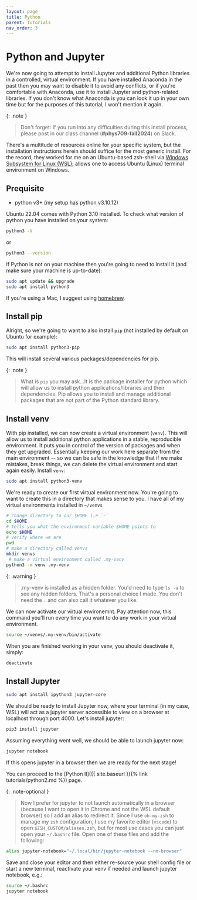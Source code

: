 ```yaml
---
layout: page
title: Python
parent: Tutorials
nav_order: 3
---
```


# Python and Jupyter

We're now going to attempt to install Jupyter and additional Python libraries in a controlled, virtual environment. If you have installed Anaconda in the past then you may want to disable it to avoid any conflicts, or if you're comfortable with Anaconda, use it to install Jupyter and python-related libraries. 
If you don't know what Anaconda is you can look it up in your own time but for the purposes of this tutorial, I won't mention it again.

{: .note }
> Don't forget: If you run into any difficulties during this install process, please post in our class channel (**#phys709-fall2024**) on Slack.

There's a multitude of resources online for your specific system, but the installation instructions herein should suffice for the most generic install. For the record, they worked for me on an Ubuntu-based zsh-shell via [Windows Subsystem for Linux (WSL)](https://ubuntu.com/desktop/wsl); allows one to access Ubuntu (Linux) terminal environment on Windows.

## Prequisite

- python v3+ (my setup has python v3.10.12)

Ubuntu 22.04 comes with Python 3.10 installed. To check what version of python you have installed on your system:

```zsh
python3 -V
```
or
```bash
python3 --version
```
If Python is not on your machine then you're going to need to install it (and make sure your machine is up-to-date):
```zsh
sudo apt update && upgrade
sudo apt install python3
```
If you're using a Mac, I suggest using [homebrew](https://brew.sh/).

## Install pip

Alright, so we're going to want to also install `pip` (not installed by default on Ubuntu for example):
```zsh
sudo apt install python3-pip
```
This will install several various packages/dependencies for pip.

{: .note }
> What is `pip` you may ask...It is the package installer for python which will allow us to install python applications/libraries and their dependencies. Pip allows you to install and manage additional packages that are not part of the Python standard library. 

## Install venv

With pip installed, we can now create a virtual environment (`venv`). This will allow us to install additional python applications in a stable, reproducible environment. It puts you in control of the version of packages and when they get upgraded. Essentially keeping our work here separate from the main environment -- so we can be safe in the knowledge that if we make mistakes, break things, we can delete the virtual environment and start again easily.
Install `venv`:
```zsh
sudo apt install python3-venv
```

We're ready to create our first virtual environment now. You're going to want to create this in a directory that makes sense to you. 
I have all of my virtual environments installed in `~/venvs`
```zsh
# change directory to our $HOME i.e `~`
cd $HOME
# tells you what the environment variable $HOME points to
echo $HOME 
# verify where we are
pwd
# make a directory called venvs
mkdir venvs
 # make a virtual environment called .my-venv
python3 -m venv .my-venv
```

{: .warning }
> .my-venv is installed as a hidden folder.
> You'd need to type `ls -a` to see any hidden folders.
> That's a personal choice I made. You don't need the `.` and can also call it whatever you like.

We can now activate our virtual environemnt. Pay attention now, this command you'll run every time you want to do any work in your virtual environment.
```zsh
source ~/venvs/.my-venv/bin/activate
```

When you are finished working in your venv, you should deactivate it, simply:
```zsh
deactivate
```

## Install Jupyter

```zsh
sudo apt install ipython3 jupyter-core
```
We should be ready to install Jupyter now, where your terminal (in my case, WSL) will act as a jupyter server accessible to view on a browser at localhost through port 4000. Let's install jupyter:
```zsh
pip3 install jupyter
```

Assuming everything went well, we should be able to launch jupyter now:
```zsh
jupyter notebook
```
If this opens jupyter in a browser then we are ready for the next stage!

You can proceed to the [Python II]({{ site.baseurl }}{% link tutorials/python2.md %}) page.

{: .note-optional }
> Now I prefer for jupyter to not launch automatically in a browser (because I want to open it in Chrome and not the WSL default browser) so I add an alias to redirect it. Since I use `oh-my-zsh` to manage my `zsh` configuration, I use my favorite editor (`vscode`) to open `$ZSH_CUSTOM/aliases.zsh`, but for most use cases you can just open your `~/.bashrc` file. Open one of these files and add the following:
```zsh
alias jupyter-notebook="~/.local/bin/jupyter-notebook --no-browser"
```
Save and close your editor and then either re-source your shell config file or start a new terminal, reactivate your venv if needed and launch jupyter notebook, e.g.:
```zsh
source ~/.bashrc
jupyter notebook
```
